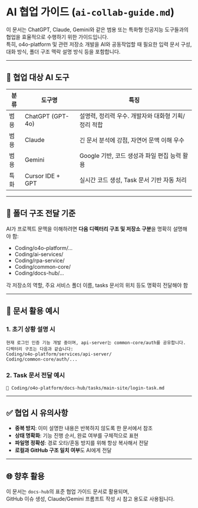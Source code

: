 # AI 협업 가이드 (`ai-collab-guide.md`)

이 문서는 ChatGPT, Claude, Gemini와 같은 범용 또는 특화형 인공지능 도구들과의 협업을 효율적으로 수행하기 위한 가이드입니다.  
특히, o4o-platform 및 관련 저장소 개발을 AI와 공동작업할 때 필요한 입력 문서 구성, 대화 방식, 폴더 구조 맥락 설명 방식 등을 포함합니다.

---

## 🤖 협업 대상 AI 도구

| 분류 | 도구명 | 특징 |
|------|--------|------|
| 범용 | ChatGPT (GPT-4o) | 설명력, 정리력 우수. 개발자와 대화형 기획/정리 적합 |
| 범용 | Claude | 긴 문서 분석에 강점, 자연어 문맥 이해 우수 |
| 범용 | Gemini | Google 기반, 코드 생성과 파일 편집 능력 활용 |
| 특화 | Cursor IDE + GPT | 실시간 코드 생성, Task 문서 기반 자동 처리 |

---

## 📁 폴더 구조 전달 기준

AI가 프로젝트 문맥을 이해하려면 **다음 디렉터리 구조 및 저장소 구분**을 명확히 설명해야 함:

- Coding/o4o-platform/...
- Coding/ai-services/
- Coding/rpa-service/
- Coding/common-core/
- Coding/docs-hub/...

각 저장소의 역할, 주요 서비스 폴더 이름, tasks 문서의 위치 등도 명확히 전달해야 함

---

## 📄 문서 활용 예시

### 1. 초기 상황 설명 시
```
현재 로그인 인증 기능 개발 중이며, api-server는 common-core/auth를 공유합니다.
디렉터리 구조는 다음과 같습니다:
Coding/o4o-platform/services/api-server/
Coding/common-core/auth/...
```

### 2. Task 문서 전달 예시
```
📁 Coding/o4o-platform/docs-hub/tasks/main-site/login-task.md
```

---

## ✅ 협업 시 유의사항

- **중복 방지**: 이미 설명한 내용은 반복하지 않도록 한 문서에서 참조
- **상태 명확화**: 기능 진행 순서, 완료 여부를 구체적으로 표현
- **파일명 정확성**: 경로 오타/혼동 방지를 위해 항상 복사해서 전달
- **로컬과 GitHub 구조 일치 여부**도 AI에게 전달

---

## 🌐 향후 활용

이 문서는 `docs-hub`의 표준 협업 가이드 문서로 활용되며,  
GitHub 이슈 생성, Claude/Gemini 프롬프트 작성 시 참고 용도로 사용됩니다.
